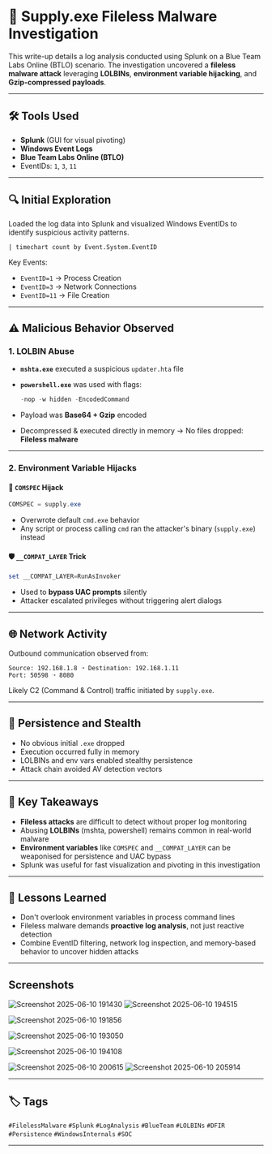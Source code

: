
# 🧪 Supply.exe Fileless Malware Investigation

This write-up details a log analysis conducted using Splunk on a Blue Team Labs Online (BTLO) scenario. The investigation uncovered a **fileless malware attack** leveraging **LOLBINs**, **environment variable hijacking**, and **Gzip-compressed payloads**.

---

## 🛠 Tools Used

- **Splunk** (GUI for visual pivoting)
- **Windows Event Logs**
- **Blue Team Labs Online (BTLO)**
- EventIDs: `1`, `3`, `11`

---

## 🔍 Initial Exploration

Loaded the log data into Splunk and visualized Windows EventIDs to identify suspicious activity patterns.

```spl
| timechart count by Event.System.EventID
````

Key Events:

* `EventID=1` → Process Creation
* `EventID=3` → Network Connections
* `EventID=11` → File Creation

---

## ⚠️ Malicious Behavior Observed

### 1. LOLBIN Abuse

* **`mshta.exe`** executed a suspicious `updater.hta` file
* **`powershell.exe`** was used with flags:

  ```powershell
  -nop -w hidden -EncodedCommand
  ```
* Payload was **Base64 + Gzip** encoded
* Decompressed & executed directly in memory
  → No files dropped: **Fileless malware**

---

### 2. Environment Variable Hijacks

#### 🧠 `COMSPEC` Hijack

```powershell
COMSPEC = supply.exe
```

* Overwrote default `cmd.exe` behavior
* Any script or process calling `cmd` ran the attacker's binary (`supply.exe`) instead

#### 🛡️ `__COMPAT_LAYER` Trick

```powershell
set __COMPAT_LAYER=RunAsInvoker
```

* Used to **bypass UAC prompts** silently
* Attacker escalated privileges without triggering alert dialogs

---

## 🌐 Network Activity

Outbound communication observed from:

```
Source: 192.168.1.8 ➝ Destination: 192.168.1.11  
Port: 50598 ➝ 8080
```

Likely C2 (Command & Control) traffic initiated by `supply.exe`.

---

## 📁 Persistence and Stealth

* No obvious initial `.exe` dropped
* Execution occurred fully in memory
* LOLBINs and env vars enabled stealthy persistence
* Attack chain avoided AV detection vectors

---

## 📌 Key Takeaways

* **Fileless attacks** are difficult to detect without proper log monitoring
* Abusing **LOLBINs** (mshta, powershell) remains common in real-world malware
* **Environment variables** like `COMSPEC` and `__COMPAT_LAYER` can be weaponised for persistence and UAC bypass
* Splunk was useful for fast visualization and pivoting in this investigation

---

## 🧠 Lessons Learned

* Don't overlook environment variables in process command lines
* Fileless malware demands **proactive log analysis**, not just reactive detection
* Combine EventID filtering, network log inspection, and memory-based behavior to uncover hidden attacks

---
## Screenshots 

![Screenshot 2025-06-10 191430](https://github.com/user-attachments/assets/7e204f7c-5803-4086-ac76-308863633861)
![Screenshot 2025-06-10 194515](https://github.com/user-attachments/assets/79e55b5f-e230-4f42-bfe8-8168f07fc68a)


![Screenshot 2025-06-10 191856](https://github.com/user-attachments/assets/039869c7-8b5a-4c2a-9821-e972d45fcdf6)

![Screenshot 2025-06-10 193050](https://github.com/user-attachments/assets/56168460-7db1-48f8-80e2-e588040287a1)


![Screenshot 2025-06-10 194108](https://github.com/user-attachments/assets/600445cb-7501-41c7-aada-2c78f9b0b8ee)


![Screenshot 2025-06-10 200615](https://github.com/user-attachments/assets/8645a7e3-fb4c-40df-8a58-98adf61ee93c)
![Screenshot 2025-06-10 205914](https://github.com/user-attachments/assets/e60bb6dc-24ff-4f8e-ae2e-94d8ac49d84e)



---
## 🏷️ Tags

`#FilelessMalware` `#Splunk` `#LogAnalysis` `#BlueTeam` `#LOLBINs` `#DFIR` `#Persistence` `#WindowsInternals` `#SOC`

---


